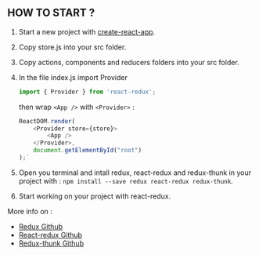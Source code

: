 ## HOW TO START ?

1. Start a new project with [create-react-app](https://github.com/facebook/create-react-app).

2. Copy store.js into your src folder.

3. Copy actions, components and reducers folders into your src folder.

4. In the file index.js import Provider
    
    ```Javascript
    import { Provider } from 'react-redux';
    ```
    
    then wrap `<App />` with `<Provider>` :

    ```Javascript
    ReactDOM.render(
        <Provider store={store}>
            <App />
        </Provider>,
        document.getElementById("root")
    );`
    ```

5. Open you terminal and intall redux, react-redux and redux-thunk in your project with :  `npm install --save redux react-redux redux-thunk`.

6. Start working on your project with react-redux.

More info on :
- [Redux Github](https://github.com/reduxjs/redux)
- [React-redux Github](https://github.com/reduxjs/react-redux)
- [Redux-thunk Github](https://github.com/reduxjs/redux-thunk)
